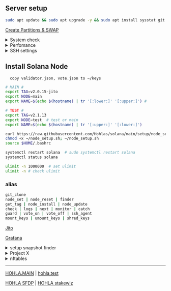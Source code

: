 
## Server setup
```bash
sudo apt update && sudo apt upgrade -y && sudo apt install sysstat git ncdu ufw iptables nftables tmux htop atop curl nano fail2ban smartmontools mc bc man rsync cron chrony logrotate rsyslog encfs jq zip unzip -y
```
[Create Partitions & SWAP](https://github.com/Hohlas/ubuntu/blob/main/set/disk.md)

<details>
<summary>System check</summary>

```bash
curl -sL yabs.sh | bash  # full test
curl -sL yabs.sh | bash -s -- -fg    # speed test
smartctl -a /dev/nvme0n1 
```
[iostat](https://github.com/Hohlas/ubuntu/tree/main/test#readme)
</details>

<details>
<summary>Perfomance</summary>

```bash
echo performance | sudo tee /sys/devices/system/cpu/cpu*/cpufreq/scaling_governor # set perfomance mode 
```
```bash
ulimit -n 1000000  # set ulimit
ulimit -n # check ulimit 
```
```bash
cat /sys/devices/system/cpu/cpu*/cpufreq/scaling_governor # check 
```
--- 
```bash
# set additional settings
echo "
net.ipv4.tcp_fin_timeout=30
net.core.netdev_max_backlog=50000
net.core.optmem_max=20480

net.ipv4.tcp_rmem=4096 87380 134217728
net.ipv4.tcp_wmem=4096 87380 134217728
" >> /etc/sysctl.d/22-solana-turbo.conf
sysctl -p /etc/sysctl.d/22-solana-turbo.conf
```
```bash
# read additional settings
sysctl net.ipv4.tcp_fin_timeout
sysctl net.core.netdev_max_backlog
sysctl net.core.optmem_max
sysctl net.ipv4.tcp_rmem
sysctl net.ipv4.tcp_wmem
```
```bash
# read standart
sysctl net.core.rmem_default
sysctl net.core.rmem_max
sysctl net.core.wmem_default
sysctl net.core.wmem_max
sysctl vm.max_map_count
sysctl fs.nr_open
```
</details>

<details>
<summary>SSH settings</summary>
  
```bash
export NEWHOSTNAME="hohla"
```
```bash
sudo hostname $NEWHOSTNAME # сменить до перезагрузки
sudo hostnamectl set-hostname $NEWHOSTNAME
sudo nano /etc/hosts
```

```bash
# config SSH
mkdir -p ~/.ssh
rm ~/.ssh/*
curl https://raw.githubusercontent.com/Hohlas/ubuntu/main/crypto/authorized_keys >> ~/.ssh/authorized_keys # add ssh pubkey 'testnet'
chmod 600 ~/.ssh/authorized_keys
cp /etc/ssh/sshd_config /etc/ssh/sshd_config.bak
mv /etc/ssh/ssh_config /etc/ssh/ssh_config.bak
if [ -d /etc/ssh/sshd_config.d ]; then rm -f /etc/ssh/sshd_config.d/*; fi
if [ -d /etc/ssh/ssh_config.d ]; then rm -f /etc/ssh/ssh_config.d/*; fi
curl https://raw.githubusercontent.com/Hohlas/ubuntu/main/crypto/sshd_config > /etc/ssh/sshd_config
sudo ufw allow 2010  # добавить порт в правила файрвола
sudo systemctl restart ssh  # перезапустить службу ssh
nano ~/.ssh/authorized_keys
```

```bash
# config file2ban
echo "backend = systemd" >> /etc/fail2ban/jail.d/defaults-debian.conf
echo "authpriv.*      /var/log/auth.log" >> /etc/rsyslog.conf
systemctl enable fail2ban
systemctl restart fail2ban
fail2ban-client status

# config EncFS
# mkdir -p ~/.crpt ~/keys
# encfs ~/.crpt ~/keys # 
```

</details>

## Install Solana Node
```   copy validator.json, vote.json to ~/keys   ```
```bash
# MAIN #
export TAG=v2.0.15-jito
export NODE=main
export NAME=$(echo $(hostname) | tr '[:lower:]' '[:upper:]') #
```
```bash
# TEST #
export TAG=v2.1.13
export NODE=test  # test or main
export NAME=$(echo $(hostname) | tr '[:upper:]' '[:lower:]')
```

```bash
curl https://raw.githubusercontent.com/Hohlas/solana/main/setup/node_setup.sh > ~/node_setup.sh
chmod +x ~/node_setup.sh; ~/node_setup.sh
source $HOME/.bashrc
```
```bash
systemctl restart solana  # sudo systemctl restart solana
systemctl status solana
```
```bash
ulimit -n 1000000  # set ulimit
ulimit -n # check ulimit
```
### alias
```bash
git_clone
node_set | node_reset | finder
get_tag | node_install | node_update
check | logs | next | monitor | catch
guard | vote_on | vote_off | ssh_agent
mount_keys | umount_keys | shred_keys
```

[Jito](https://github.com/Hohlas/solana/tree/main/Jito)

[Grafana](https://github.com/Hohlas/solana/blob/main/telegraf/readme.md)


<details>
<summary>setup snapshot finder</summary>

```bash
cd 
ulimit -n 1000000
rm -rf ~/solana-snapshot-finder
sudo apt update
sudo apt install python3-venv git -y
git clone https://github.com/c29r3/solana-snapshot-finder.git
# git clone https://github.com/Hohlas/solana-snapshot-finder.git
cd ~/solana-snapshot-finder
python3 -m venv venv
source ./venv/bin/activate
pip3 install -r requirements.txt
```

</details>

<details>
<summary>Project X</summary>

[projectx.run](https://projectx.run) | [validators list](https://projectx.run/validators)

```bash
# switch on ProjectX relayer
solana-validator -l $HOME/solana/ledger set-relayer-config --relayer-url http://127.0.0.1:11226 
```
```bash
# switch on Jito public relayer
solana-validator -l ~/solana/ledger set-relayer-config --relayer-url http://frankfurt.mainnet.relayer.jito.wtf:8100 
```

```bash
# neccesary software install
sudo apt update && sudo apt upgrade -y
sudo apt install libssl-dev libudev-dev pkg-config zlib1g-dev llvm clang cmake make libprotobuf-dev protobuf-compiler -y
curl --proto '=https' --tlsv1.2 -sSf https://sh.rustup.rs | sh -s -- -y
. "$HOME/.cargo/env"            # For sh/bash/zsh/ash/dash/pdksh
# source $HOME/.cargo/env
```
```bash
# Clone relayer repo and build binary
cd $HOME
git clone https://github.com/projectxsol/lite-relayer.git
cd lite-relayer
git fetch
git submodule update --init --recursive
cargo build --release --bin transaction-relayer
```
[block-engines](https://docs.projectx.run/how-to-connect/block-engines)

```bash
X_BLOCK_ENGINE=http://de.projectx.run:11227
X_BLOCK_ENGINE=http://de.block-engine.com:11227
echo $X_BLOCK_ENGINE
```
```bash
# create relayer.service
tee $HOME/relayer.service > /dev/null <<EOF
[Unit]
Description=X Transaction Relayer
Requires=network-online.target
After=network-online.target
[Service]
User=$USER
Type=simple
ExecStart=$HOME/lite-relayer/target/release/transaction-relayer \
--keypair-path $HOME/solana/relayer-keypair.json \
--signing-key-pem-path $HOME/solana/private.pem \
--verifying-key-pem-path $HOME/solana/public.pem \
--webserver-bind-addr 127.0.0.1:5050 \
--grpc-bind-ip 127.0.0.1 \
--x-block-engine-url $X_BLOCK_ENGINE
RestartSec=10
Restart=on-failure
[Install]
WantedBy=multi-user.target
EOF
mv $HOME/relayer.service /etc/systemd/system/
systemctl daemon-reload
systemctl disable relayer.service
# sudo ufw allow 11228,11229/udp
```
```bash
systemctl restart relayer
journalctl -u relayer -f
```
</details>

<details>
<summary>nftables</summary>

[nftables](https://github.com/Hohlas/solana/blob/main/nftables/README.md) 
```bash
apt update && apt install nftables -y
curl https://raw.githubusercontent.com/Hohlas/solana/main/nftables/nftables.conf > /etc/nftables.conf
systemctl enable nftables
systemctl restart nftables
```
```bash
# удаление старого фаервола iptables
ufw disable
systemctl disable ufw
systemctl stop ufw
iptables -F # очищает все правила фильтрации в iptables
iptables -X # удаляет все пользовательские цепочки из iptables
iptables -S # разрешать входящие, исходящие и транзитные одной командой
iptables -L -n -v  # Показать текущие правила
```

</details>

---

[HOHLA.MAIN](https://metrics.stakeconomy.com/d/f2b2HcaGz/solana-community-validator-dashboard?orgId=1&refresh=1m&var-pubkey=AptafqHRpGk3KCQrGtuPGuPvWMuPc4N15X7NN7VUsfbd&var-server=HOHLA&var-inter=1m&var-netif=All&from=now-6h&to=now) | 
[hohla.test](https://metrics.stakeconomy.com/d/f2b2HcaGz/solana-community-validator-dashboard?orgId=1&var-server=hohla&var-inter=30s&var-cpu=All&var-netif=All&var-pubkey=8HzsgkGhEFP2MKuuPDy5f8qvqR6hmwPqeq7UMY3X2Z6T&refresh=5s&from=now-12h&to=now)

[HOHLA SFDP](https://solana.org/sfdp-validators/AptafqHRpGk3KCQrGtuPGuPvWMuPc4N15X7NN7VUsfbd) | 
[HOHLA stakewiz](https://stakewiz.com/validator/3FLezD8GJgnawEHhZcsjdPxZVar9FzqEdViusQ5ZdSwe)
